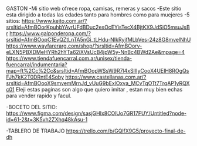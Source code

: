 GASTON
-Mi sitio web ofrece ropa, camisas, remeras y sacos
-Este sitio esta dirigido a todas las edades tanto para hombres como para muejeres
-5 sitios:
https://www.keito.com.ar/?srsltid=AfmBOorKpuhbYAvrUFdBDuc2esOcEYisTecX4BjtKX9JdSiO5msuJsBr
https://www.galponderopa.com/?srsltid=AfmBOopC1EvQZtLnTA5nGi_tLHdu-NIkRyjfMLbVes-24z8G8mvelNhU
https://www.wayfarerarg.com/shop/?srsltid=AfmBOorv-eLXN5PBXDMeHYRh2hYTa62iXVsUcB4jpW5y-NnBc4BWd2Ae&mpage=4
https://www.tiendafuencarral.com.ar/unisex/tienda-fuencarral/indumentaria?map=ft%2Cc%2Cc&srsltid=AfmBOopWSsW9R7l4xSlIIyCooX4UEIH8ROgQsFJh7kK2T0DRntE4Soby
https://www.castellanas.com.ar/?srsltid=AfmBOooX9smvemMrnJd_vUuG9bExlOxva_MCvTqOTt7TrqAP1yRQXc01
Eleji estas paginas son algo que quiero imitar , estan muy bien echas para vender rapido y facul.

-BOCETO DEL SITIO:
https://www.figma.com/design/sasjGHIx8COlUo7GR17FUY/Untitled?node-id=61-2&t=3K5vh2ZXhq48kAsu-1

-TABLERO DE TRABAJO
https://trello.com/b/GQlfX9G5/proyecto-final-de-dh
